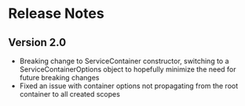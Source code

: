 # Release Notes
## Version 2.0
*	Breaking change to ServiceContainer constructor, switching to a ServiceContainerOptions object to hopefully minimize the need for future breaking changes
*	Fixed an issue with container options not propagating from the root container to all created scopes